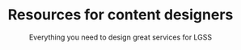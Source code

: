 ---
layout: role-index-content-designer
title: Resources for content designers
subtitle: Everything you need to design great services for LGSS
audience: content-designers
hero: LGSS design principles
breadcrumbs:
  -
    title: Home
    url: /service-manual
---
